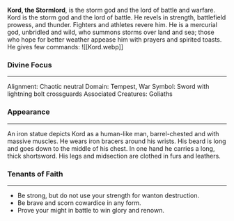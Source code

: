 **Kord, the Stormlord**, is the storm god and the lord of battle and warfare. Kord is the storm god and the lord of battle. He revels in strength, battlefield prowess, and thunder. Fighters and athletes revere him. He is a mercurial god, unbridled and wild, who summons storms over land and sea; those who hope for better weather appease him with prayers and spirited toasts. He gives few commands:
![[Kord.webp]]
### Divine Focus
---
Alignment: Chaotic neutral
Domain: Tempest, War
Symbol: Sword with lightning bolt crossguards
Associated Creatures: Goliaths
### Appearance
------
An iron statue  depicts Kord as a human-like man, barrel-chested and with massive muscles. He wears iron bracers around his wrists. His beard is long and goes down to the middle of his chest. In one hand he carries a long, thick shortsword. His legs and midsection are clothed in furs and leathers.
### Tenants of Faith
---
- Be strong, but do not use your strength for wanton destruction.
- Be brave and scorn cowardice in any form.
- Prove your might in battle to win glory and renown.